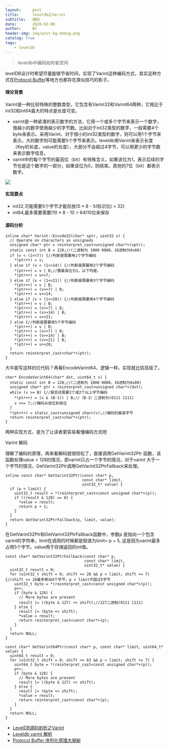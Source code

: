 ```yaml
---
layout:     post
title:      leveldb之Varint
subtitle:   编码
date:       2020-02-08
author:     BY
header-img: img/post-bg-debug.png
catalog: true
tags:
    - leveldb
---
```


> leveldb中编码如何省空间

levelDB设计时希望尽量能够节省时间，实现了Varint这种编码方式，其实这种方式在[Protocol Buffer](https://www.wandouip.com/t5i125413/)等地方也都存在类似技巧的影子。

#### 理论背景
Varint是一种比较特殊的整数类型，它包含有Varint32和Varint64两种，它相比于int32和int64最大的特点是长度可变。
-    varint是一种紧凑的表示数字的方法，它用一个或多个字节来表示一个数字，值越小的数字使用越少的字节数。比如对于int32类型的数字，一般需要4个byte来表示。采用Varint，对于很小的int32类型的数字，则可以用1个字节来表示。大的数字则可能需要5个字节来表示。leveldb用Varint来表示长度（Key的长度，value的长度），大部分不会超过4字节，可以用更少的字节数来表示数字信息。
-    varint中的每个字节的最高位（bit）有特殊含义，如果该位为1，表示后续的字节也是这个数字的一部分，如果该位为0，则结束。其他的7位（bit）都表示数字。

![](https://lrita.github.io/images/posts/leveldb/number_300_varint.png)

#### 实现要点
- int32,可能需要5个字节才能存放{5 * 8 - 5(标识位) > 32}
- int64,最多需要需要(10 * 8 - 10 > 64)10位来保存
	
#### 源码分析  

```objc
inline char* Varint::Encode32(char* sptr, uint32 v) {
  // Operate on characters as unsigneds
  unsigned char* ptr = reinterpret_cast<unsigned char*>(sptr);
  static const int B = 128;//(二进制为 1000 0000，16进制为0x80)
  if (v < (1<<7)) {//判断是需要用1个字节编码
    *(ptr++) = v;
  } else if (v < (1<<14)) {//判断是需要用2个字节编码
    *(ptr++) = v | B;//置最高位为1，以下均是。
    *(ptr++) = v>>7;
  } else if (v < (1<<21)) {//判断是需要用3个字节编码
    *(ptr++) = v | B;
    *(ptr++) = (v>>7) | B;
    *(ptr++) = v>>14;
  } else if (v < (1<<28)) {//判断是需要用4个字节编码
    *(ptr++) = v | B;
    *(ptr++) = (v>>7) | B;
    *(ptr++) = (v>>14) | B;
    *(ptr++) = v>>21;
  } else {//判断是需要用5个字节编码
    *(ptr++) = v | B;
    *(ptr++) = (v>>7) | B;
    *(ptr++) = (v>>14) | B;
    *(ptr++) = (v>>21) | B;
    *(ptr++) = v>>28;
  }
  return reinterpret_cast<char*>(ptr);
}
```
大牛能写这样的烂代码？再看EncodeVarint64，逻辑一样，实现就比较高级了。
```objc
char* EncodeVarint64(char* dst, uint64_t v) {
  static const int B = 128;//(二进制为 1000 0000，16进制为0x80)
  unsigned char* ptr = reinterpret_cast<unsigned char*>(dst);
  while (v >= B) {//是否还需要2个或2个以上字节编码
    *(ptr++) = (v & (B-1)) | B;//（B-1）二进制为(0111 1111)
    v >>= 7;//编码从低位到高位
  }
  *(ptr++) = static_cast<unsigned char>(v);//编码的最高字节
  return reinterpret_cast<char*>(ptr);
}
```
两种实现方式，是为了让读者更容易看懂编码方式吧

Varint 解码

理解了编码的原理，再来看解码就很轻松了，直接调用GetVarint32Ptr 函数，该函数处理value < 128的情况，即varint只占一个字节的情况，对于varint 大于一个字节的情况，GetVarint32Ptr调用GetVarint32PtrFallback来处理。
```objc
inline const char* GetVarint32Ptr(const char* p,
                                  const char* limit,
                                  uint32_t* value) {
  if (p < limit) {
    uint32_t result = *(reinterpret_cast<const unsigned char*>(p));
    if ((result & 128) == 0) {
      *value = result;
      return p + 1;
    }
  }
  return GetVarint32PtrFallback(p, limit, value);
}
```
在GetVarint32Ptr和GetVarint32PtrFallback函数中，参数p 是指向一个包含varint的字符串，limit在调用的时候都是赋值为limit= p + 5, 这是因为varint最多占用5个字节。value用于存储返回的int值。
```objc
const char* GetVarint32PtrFallback(const char* p,
                                   const char* limit,
                                   uint32_t* value) {
  uint32_t result = 0;
  for (uint32_t shift = 0; shift <= 28 && p < limit; shift += 7) {//shift <= 28最多移动4个字节，p < limit不超过5字节
    uint32_t byte = *(reinterpret_cast<const unsigned char*>(p));
    p++;
    if (byte & 128) {
      // More bytes are present
      result |= ((byte & 127) << shift);//127二进制(0111 1111)
    } else {
      result |= (byte << shift);
      *value = result;
      return reinterpret_cast<const char*>(p);
    }
  }
  return NULL;
}
```
```objc
const char* GetVarint64Ptr(const char* p, const char* limit, uint64_t* value) {
  uint64_t result = 0;
  for (uint32_t shift = 0; shift <= 63 && p < limit; shift += 7) {
    uint64_t byte = *(reinterpret_cast<const unsigned char*>(p));
    p++;
    if (byte & 128) {
      // More bytes are present
      result |= ((byte & 127) << shift);
    } else {
      result |= (byte << shift);
      *value = result;
      return reinterpret_cast<const char*>(p);
    }
  }
  return NULL;
}
```





	
	
- [LevelDB源码剖析之Varint](http://mingxinglai.com/cn/2013/01/leveldb-varint32/)
- [Leveldb varint 解析](https://ce39906.github.io/2018/04/17/Leveldb-varint-%E8%A7%A3%E6%9E%90/)
- [Protocol Buffer 序列化原理大揭秘](https://www.wandouip.com/t5i125413/)
